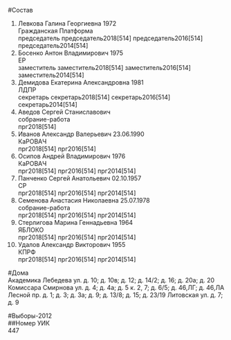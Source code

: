 #Состав  
1. Левкова Галина Георгиевна 1972  
    Гражданская Платформа  
    председатель председатель2018[514] председатель2016[514] председатель2014[514]  
2. Босенко Антон Владимирович 1975  
    ЕР  
    заместитель заместитель2018[514] заместитель2016[514] заместитель2014[514]  
3. Демидова Екатерина Александровна 1981  
    ЛДПР  
    секретарь секретарь2018[514] секретарь2016[514] секретарь2014[514]  
4. Аведов Сергей Станиславович  
    собрание-работа  
    прг2018[514]  
5. Иванов Александр Валерьевич 23.06.1990  
    КаРОВАЧ  
    прг2018[514] прг2016[514]  
6. Осипов Андрей Владимирович 1976  
    КаРОВАЧ  
    прг2018[514] прг2016[514] прг2014[514]  
7. Панченко Сергей Анатольевич 02.10.1957  
    СР  
    прг2018[514] прг2016[514] прг2014[514]  
8. Семенова Анастасия Николаевна 25.07.1978  
    собрание-работа  
    прг2018[514] прг2016[514] прг2014[514]  
9. Стерлигова Марина Геннадьевна 1964  
    ЯБЛОКО  
    прг2018[514] прг2016[514] прг2014[514]  
10. Удалов Александр Викторович 1955  
    КПРФ  
    прг2018[514] прг2016[514] прг2014[514]  
  
#Дома  
Академика Лебедева ул. д. 10; д. 10в; д. 12; д. 14/2; д. 16; д. 20а; д. 20 Комиссара Смирнова ул. д. 4; д. 4а; д. 5 к. 2, 7; д. 6/5; д. 46,ЛГ; д. 46,ЛА Лесной пр. д. 1; д. 3; д. За; д. 9; д. 13/8; д. 15; д. 23/19 Литовская ул. д. 7; д. 9  
  
#Выборы-2012  
##Номер УИК  
447  
